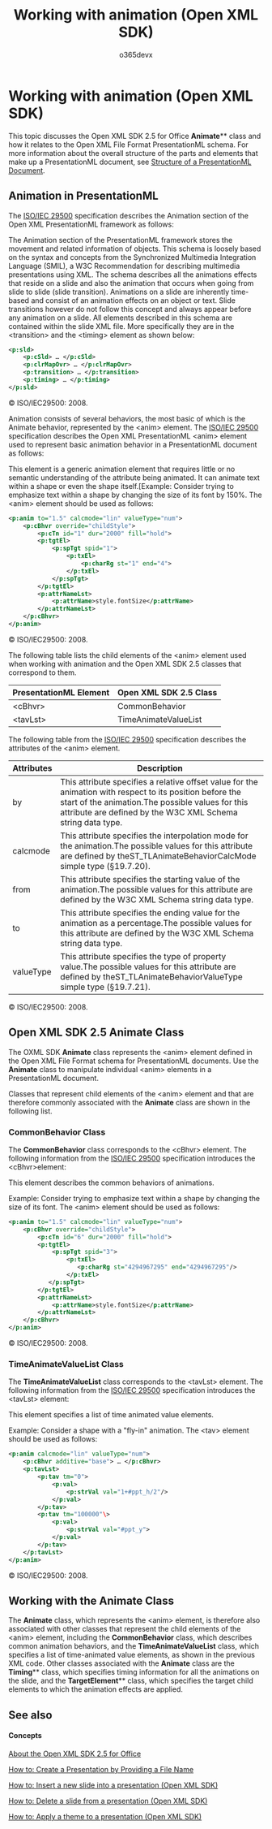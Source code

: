 ﻿---
ms.prod: MULTIPLEPRODUCTS
api_name:
- Microsoft.Office.DocumentFormat.OpenXML.Packaging
api_type:
- schema
ms.assetid: d4ef73a6-888a-4476-9e21-4df76782127f
title: Working with animation (Open XML SDK)
ms.suite: office
ms.technology: open-xml
ms.author: o365devx
author: o365devx
ms.topic: conceptual
ms.date: 11/01/2017
---
# Working with animation (Open XML SDK)

This topic discusses the Open XML SDK 2.5 for Office <span sdata="cer"
target="T:DocumentFormat.OpenXml.Presentation.Animate">**Animate**** class and how it relates to the
Open XML File Format PresentationML schema. For more information about
the overall structure of the parts and elements that make up a
PresentationML document, see [Structure of a PresentationML Document](structure-of-a-presentationml-document.md).


## Animation in PresentationML

The [ISO/IEC 29500](http://www.iso.org/iso/iso_catalogue/catalogue_tc/catalogue_detail.htm?csnumber=51463)
specification describes the Animation section of the Open XML
PresentationML framework as follows:

The Animation section of the PresentationML framework stores the
movement and related information of objects. This schema is loosely
based on the syntax and concepts from the Synchronized Multimedia
Integration Language (SMIL), a W3C Recommendation for describing
multimedia presentations using XML. The schema describes all the
animations effects that reside on a slide and also the animation that
occurs when going from slide to slide (slide transition). Animations on
a slide are inherently time-based and consist of an animation effects on
an object or text. Slide transitions however do not follow this concept
and always appear before any animation on a slide. All elements
described in this schema are contained within the slide XML file. More
specifically they are in the \<transition\> and the \<timing\> element
as shown below:

```xml
<p:sld>  
    <p:cSld> … </p:cSld>  
    <p:clrMapOvr> … </p:clrMapOvr>  
    <p:transition> … </p:transition>  
    <p:timing> … </p:timing>  
</p:sld>
```

© ISO/IEC29500: 2008.

Animation consists of several behaviors, the most basic of which is the
Animate behavior, represented by the \<anim\> element. The [ISO/IEC 29500](http://www.iso.org/iso/iso_catalogue/catalogue_tc/catalogue_detail.htm?csnumber=51463)
specification describes the Open XML PresentationML \<anim\> element
used to represent basic animation behavior in a PresentationML document
as follows:

This element is a generic animation element that requires little or no
semantic understanding of the attribute being animated. It can animate
text within a shape or even the shape itself.[Example: Consider trying
to emphasize text within a shape by changing the size of its font by
150%. The \<anim\> element should be used as follows:

```xml
<p:anim to="1.5" calcmode="lin" valueType="num">  
    <p:cBhvr override="childStyle">  
        <p:cTn id="1" dur="2000" fill="hold">  
        <p:tgtEl>  
            <p:spTgt spid="1">  
                <p:txEl>  
                    <p:charRg st="1" end="4">  
                </p:txEl>  
            </p:spTgt>  
        </p:tgtEl>  
        <p:attrNameLst>  
            <p:attrName>style.fontSize</p:attrName>  
        </p:attrNameLst>  
    </p:cBhvr>  
</p:anim>
```

© ISO/IEC29500: 2008.

The following table lists the child elements of the \<anim\> element
used when working with animation and the Open XML SDK 2.5 classes that
correspond to them.

**PresentationML Element**|**Open XML SDK 2.5 Class**
---|---
\<cBhvr\>|CommonBehavior
\<tavLst\>|TimeAnimateValueList

The following table from the [ISO/IEC 29500](http://www.iso.org/iso/iso_catalogue/catalogue_tc/catalogue_detail.htm?csnumber=51463)
specification describes the attributes of the \<anim\> element.

**Attributes**|**Description**
---|---
by|This attribute specifies a relative offset value for the animation with respect to its position before the start of the animation.The possible values for this attribute are defined by the W3C XML Schema string data type.
calcmode|This attribute specifies the interpolation mode for the animation.The possible values for this attribute are defined by theST_TLAnimateBehaviorCalcMode simple type (§19.7.20).
from|This attribute specifies the starting value of the animation.The possible values for this attribute are defined by the W3C XML Schema string data type.
to|This attribute specifies the ending value for the animation as a percentage.The possible values for this attribute are defined by the W3C XML Schema string data type.
valueType|This attribute specifies the type of property value.The possible values for this attribute are defined by theST_TLAnimateBehaviorValueType simple type (§19.7.21).

© ISO/IEC29500: 2008.


## Open XML SDK 2.5 Animate Class

The OXML SDK **Animate** class represents the
\<anim\> element defined in the Open XML File Format schema for
PresentationML documents. Use the **Animate**
class to manipulate individual \<anim\> elements in a PresentationML
document.

Classes that represent child elements of the \<anim\> element and that
are therefore commonly associated with the **Animate** class are shown in the following list.

### CommonBehavior Class

The **CommonBehavior** class corresponds to the
\<cBhvr\> element. The following information from the [ISO/IEC 29500](http://www.iso.org/iso/iso_catalogue/catalogue_tc/catalogue_detail.htm?csnumber=51463)
specification introduces the \<cBhvr\>element:

This element describes the common behaviors of animations.  

Example: Consider trying to emphasize text within a shape by changing
the size of its font. The \<anim\> element should be used as follows:

```xml
<p:anim to="1.5" calcmode="lin" valueType="num">  
    <p:cBhvr override="childStyle">  
        <p:cTn id="6" dur="2000" fill="hold">  
        <p:tgtEl>  
            <p:spTgt spid="3">  
                <p:txEl>  
                   <p:charRg st="4294967295" end="4294967295"/>  
                </p:txEl>  
           </p:spTgt>  
        </p:tgtEl>  
        <p:attrNameLst>  
            <p:attrName>style.fontSize</p:attrName>  
        </p:attrNameLst>  
    </p:cBhvr>  
</p:anim>
```

© ISO/IEC29500: 2008.

### TimeAnimateValueList Class

The **TimeAnimateValueList** class corresponds
to the \<tavLst\> element. The following information from the [ISO/IEC 29500](http://www.iso.org/iso/iso_catalogue/catalogue_tc/catalogue_detail.htm?csnumber=51463)
specification introduces the \<tavLst\> element:

This element specifies a list of time animated value elements.

Example: Consider a shape with a "fly-in" animation. The \<tav\>
element should be used as follows:

```xml
<p:anim calcmode="lin" valueType="num">  
    <p:cBhvr additive="base"> … </p:cBhvr>  
    <p:tavLst>  
        <p:tav tm="0">  
            <p:val>  
                <p:strVal val="1+#ppt_h/2"/>  
            </p:val>  
        </p:tav>  
        <p:tav tm="100000"\>  
            <p:val>  
                <p:strVal val="#ppt_y">  
            </p:val>  
        </p:tav>  
    </p:tavLst>  
</p:anim>
```

© ISO/IEC29500: 2008.


## Working with the Animate Class

The **Animate** class, which represents the
\<anim\> element, is therefore also associated with other classes that
represent the child elements of the \<anim\> element, including the
**CommonBehavior** class, which describes
common animation behaviors, and the **TimeAnimateValueList** class, which specifies a
list of time-animated value elements, as shown in the previous XML code.
Other classes associated with the **Animate**
class are the <span sdata="cer"
target="T:DocumentFormat.OpenXml.Presentation.Timing">**Timing**** class, which specifies timing
information for all the animations on the slide, and the <span
sdata="cer"
target="T:DocumentFormat.OpenXml.Presentation.TargetElement">**TargetElement**** class, which specifies the
target child elements to which the animation effects are applied.


## See also

#### Concepts

[About the Open XML SDK 2.5 for Office](about-the-open-xml-sdk-2-5.md)  

[How to: Create a Presentation by Providing a File Name](how-to-create-a-presentation-document-by-providing-a-file-name.md)  

[How to: Insert a new slide into a presentation (Open XML SDK)](how-to-insert-a-new-slide-into-a-presentation.md)  

[How to: Delete a slide from a presentation (Open XML SDK)](how-to-delete-a-slide-from-a-presentation.md)  

[How to: Apply a theme to a presentation (Open XML SDK)](how-to-apply-a-theme-to-a-presentation.md)  
